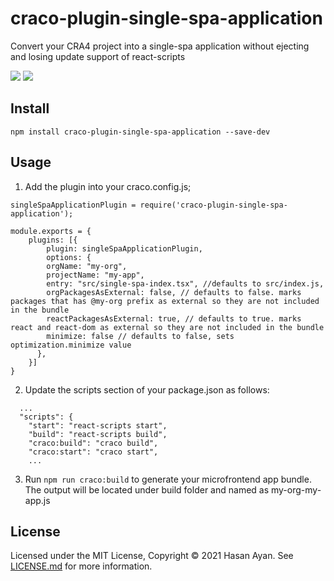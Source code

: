 # craco-plugin-single-spa-application

Convert your CRA4 project into a single-spa application without ejecting and losing update support of react-scripts

![](https://img.shields.io/npm/v/craco-plugin-single-spa-application.svg?style=flat)
![](https://img.shields.io/npm/dt/craco-plugin-single-spa-application.svg?style=flat)

## Install

```
npm install craco-plugin-single-spa-application --save-dev
```

## Usage

1. Add the plugin into your craco.config.js;

```
singleSpaApplicationPlugin = require('craco-plugin-single-spa-application');

module.exports = {
    plugins: [{
        plugin: singleSpaApplicationPlugin,
        options: {
        orgName: "my-org",
        projectName: "my-app",
        entry: "src/single-spa-index.tsx", //defaults to src/index.js,
        orgPackagesAsExternal: false, // defaults to false. marks packages that has @my-org prefix as external so they are not included in the bundle
        reactPackagesAsExternal: true, // defaults to true. marks react and react-dom as external so they are not included in the bundle
        minimize: false // defaults to false, sets optimization.minimize value
      },
    }]
}
```

2. Update the scripts section of your package.json as follows:

```
  ...
  "scripts": {
    "start": "react-scripts start",
    "build": "react-scripts build",
    "craco:build": "craco build",
    "craco:start": "craco start",
    ...
```

3. Run `npm run craco:build` to generate your microfrontend app bundle. The output will be located under build folder and named as my-org-my-app.js

## License

Licensed under the MIT License, Copyright ©️ 2021 Hasan Ayan. See [LICENSE.md](LICENSE) for more information.
